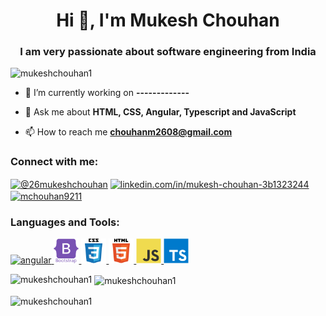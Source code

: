 
<h1 align="center">Hi 👋, I'm Mukesh Chouhan</h1>
<h3 align="center">I am very passionate about software engineering from India</h3>

<p align="left"> <img src="https://komarev.com/ghpvc/?username=mukeshchouhan1&label=Profile%20views&color=0e75b6&style=flat" alt="mukeshchouhan1" /> </p>

- 🔭 I’m currently working on **-------------**

- 💬 Ask me about **HTML, CSS, Angular, Typescript and JavaScript**

- 📫 How to reach me **chouhanm2608@gmail.com**

<h3 align="left">Connect with me:</h3>
<p align="left">
<a href="https://twitter.com/@26mukeshchouhan" target="blank"><img align="center" src="https://raw.githubusercontent.com/rahuldkjain/github-profile-readme-generator/master/src/images/icons/Social/twitter.svg" alt="@26mukeshchouhan" height="30" width="40" /></a>
<a href="https://linkedin.com/in/linkedin.com/in/mukesh-chouhan-3b1323244" target="blank"><img align="center" src="https://raw.githubusercontent.com/rahuldkjain/github-profile-readme-generator/master/src/images/icons/Social/linked-in-alt.svg" alt="linkedin.com/in/mukesh-chouhan-3b1323244" height="30" width="40" /></a>
<a href="https://instagram.com/mchouhan9211" target="blank"><img align="center" src="https://raw.githubusercontent.com/rahuldkjain/github-profile-readme-generator/master/src/images/icons/Social/instagram.svg" alt="mchouhan9211" height="30" width="40" /></a>
</p>

<h3 align="left">Languages and Tools:</h3>
<p align="left"> <a href="https://angular.io" target="_blank" rel="noreferrer"> <img src="https://angular.io/assets/images/logos/angular/angular.svg" alt="angular" width="40" height="40"/> </a> <a href="https://getbootstrap.com" target="_blank" rel="noreferrer"> <img src="https://raw.githubusercontent.com/devicons/devicon/master/icons/bootstrap/bootstrap-plain-wordmark.svg" alt="bootstrap" width="40" height="40"/> </a> <a href="https://www.w3schools.com/css/" target="_blank" rel="noreferrer"> <img src="https://raw.githubusercontent.com/devicons/devicon/master/icons/css3/css3-original-wordmark.svg" alt="css3" width="40" height="40"/> </a> <a href="https://www.w3.org/html/" target="_blank" rel="noreferrer"> <img src="https://raw.githubusercontent.com/devicons/devicon/master/icons/html5/html5-original-wordmark.svg" alt="html5" width="40" height="40"/> </a> <a href="https://developer.mozilla.org/en-US/docs/Web/JavaScript" target="_blank" rel="noreferrer"> <img src="https://raw.githubusercontent.com/devicons/devicon/master/icons/javascript/javascript-original.svg" alt="javascript" width="40" height="40"/> </a> <a href="https://www.typescriptlang.org/" target="_blank" rel="noreferrer"> <img src="https://raw.githubusercontent.com/devicons/devicon/master/icons/typescript/typescript-original.svg" alt="typescript" width="40" height="40"/> </a> </p>

<p><img align="left" src="https://github-readme-stats.vercel.app/api/top-langs?username=mukeshchouhan1&show_icons=true&locale=en&layout=compact" alt="mukeshchouhan1" /></p>

<p>&nbsp;<img align="center" src="https://github-readme-stats.vercel.app/api?username=mukeshchouhan1&show_icons=true&locale=en" alt="mukeshchouhan1" /></p>

<p><img align="center" src="https://github-readme-streak-stats.herokuapp.com/?user=mukeshchouhan1&" alt="mukeshchouhan1" /></p>
